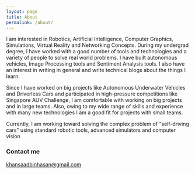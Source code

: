 ```yaml
---	
layout: page
title: About
permalink: /about/
---
```



I am interested in Robotics, Artificial Intelligence, Computer Graphics, Simulations, Virtual Reality and Networking Concepts. During my undergrad degree, I have worked with a good number of tools and technologies and a variety of people to solve real world problems. I have built autonomous vehicles, Image Processing tools and Sentiment Analysis tools. I also have an interest in writing in general and write technical blogs about the things I learn.
   
Since I have worked on big projects like Autonomous Underwater Vehicles and Driverless Cars and participated in high-pressure competitions like Singapore AUV Challenge, I am comfortable with working on big projects and in large teams. Also, owing to my wide range of skills and experience with many new technologies I am a good fit for projects with small teams. 

Currently, I am working toward solving the complex problem of "self-driving cars" using standard robotic tools, advanced simulators and computer vision

### Contact me

[khansaadbinhasan@gmail.com](mailto:khansaadbinhasan@gmail.com)